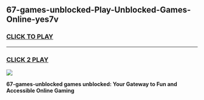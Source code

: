 
## 67-games-unblocked-Play-Unblocked-Games-Online-yes7v
<h3>
<a href="https://premium76.site?title=67-games-unblocked&ref=25A">CLICK TO PLAY</a></h3>
<hr>

<h3>
<a href="https://premium76.site?title=67-games-unblocked&ref=25A">CLICK 2 PLAY</a>
  
</h3>

<a href="https://premium76.site?title=67-games-unblocked&ref=25A"><img src="https://clearcache.store/games.png"></a>


**67-games-unblocked games unblocked: Your Gateway to Fun and Accessible Online Gaming**
